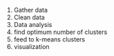 1. Gather data
2. Clean data
3. Data analysis
4. find optimum number of clusters
5. feed to k-means clusters
6. visualization
